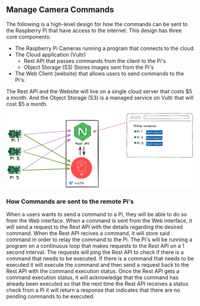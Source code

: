 ## Manage Camera Commands

The following is a high-level design for how the commands can be sent to the Raspberry Pi that have access to the internet.
This design has three core components:
* The Raspberry Pi Cameras running a program that connects to the cloud
* The Cloud application (Vultr)
  * Rest API that passes commands from the client to the Pi's
  * Object Storage (S3) Stores images sent from the Pi's
* The Web Client (website) that allows users to send commands to the Pi's.

The Rest API and the Website will live on a single cloud server that costs $5 a month. And the Object Storage (S3) is a managed service on Vultr that will cost $5 a month.

![](https://github.com/CloudSAMM/Pi_Image_Managers/blob/main/command_center.png "")

### How Commands are sent to the remote Pi's
When a users wants to send a command to a Pi, they will be able to do so from the Web interface. When a command is sent from the Web interface, it will send a request to the Rest API with the details regarding the desired command. When the Rest API recives a command, it will store said command in order to relay the command to the Pi. The Pi's will be running a program on a continuous loop that makes requests to the Rest API on a 1 second interval. The requests will ping the Rest API to check if there is a command that needs to be executed. If there is a command that needs to be executed it will execute the command and then send a request back to the Rest API with the command execution status. Once the Rest API gets a command execution status, it will acknowledge that the command has already been executed so that the next time the Rest API receives a status check from a Pi it will return a response that indicates that there are no pending commands to be executed.
